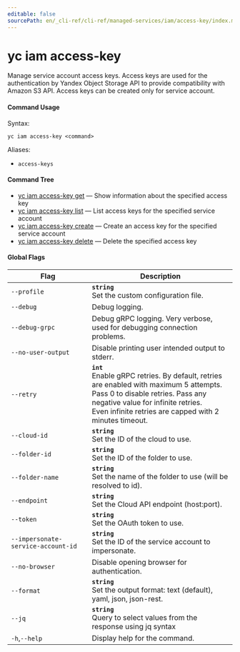 ```yaml
---
editable: false
sourcePath: en/_cli-ref/cli-ref/managed-services/iam/access-key/index.md
---
```


# yc iam access-key

Manage service account access keys. Access keys are used for the authentication by Yandex Object Storage API to provide compatibility with Amazon S3 API. Access keys can be created only for service account.

#### Command Usage

Syntax: 

`yc iam access-key <command>`

Aliases: 

- `access-keys`

#### Command Tree

- [yc iam access-key get](get.md) — Show information about the specified access key
- [yc iam access-key list](list.md) — List access keys for the specified service account
- [yc iam access-key create](create.md) — Create an access key for the specified service account
- [yc iam access-key delete](delete.md) — Delete the specified access key

#### Global Flags

| Flag | Description |
|----|----|
|`--profile`|<b>`string`</b><br/>Set the custom configuration file.|
|`--debug`|Debug logging.|
|`--debug-grpc`|Debug gRPC logging. Very verbose, used for debugging connection problems.|
|`--no-user-output`|Disable printing user intended output to stderr.|
|`--retry`|<b>`int`</b><br/>Enable gRPC retries. By default, retries are enabled with maximum 5 attempts.<br/>Pass 0 to disable retries. Pass any negative value for infinite retries.<br/>Even infinite retries are capped with 2 minutes timeout.|
|`--cloud-id`|<b>`string`</b><br/>Set the ID of the cloud to use.|
|`--folder-id`|<b>`string`</b><br/>Set the ID of the folder to use.|
|`--folder-name`|<b>`string`</b><br/>Set the name of the folder to use (will be resolved to id).|
|`--endpoint`|<b>`string`</b><br/>Set the Cloud API endpoint (host:port).|
|`--token`|<b>`string`</b><br/>Set the OAuth token to use.|
|`--impersonate-service-account-id`|<b>`string`</b><br/>Set the ID of the service account to impersonate.|
|`--no-browser`|Disable opening browser for authentication.|
|`--format`|<b>`string`</b><br/>Set the output format: text (default), yaml, json, json-rest.|
|`--jq`|<b>`string`</b><br/>Query to select values from the response using jq syntax|
|`-h`,`--help`|Display help for the command.|
